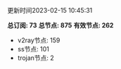 更新时间2023-02-15 10:45:31

**总订阅: 73**
**总节点: 875**
**有效节点: 262**
- v2ray节点: 159
- ss节点: 101
- trojan节点: 2
